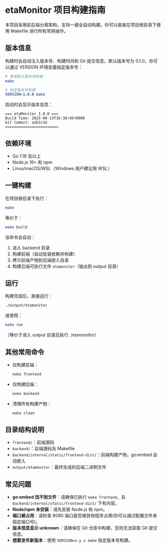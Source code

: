# etaMonitor 项目构建指南

本项目采用前后端分离架构，支持一键全自动构建。你可以直接在项目根目录下使用 Makefile 进行所有常用操作。

## 版本信息

构建时会自动注入版本号、构建时间和 Git 提交信息。默认版本号为 0.1.0，你可以通过 VERSION 环境变量指定版本号：

```sh
# 使用默认版本号构建
make

# 指定版本号构建
VERSION=1.0.0 make
```

启动时会显示版本信息：
```
=== etaMonitor 1.0.0 ===
Build Time: 2025-08-13T16:30:45+0800
Git Commit: a1b2c3d
========================
```

## 依赖环境

- Go 1.18 及以上
- Node.js 16+ 和 npm
- Linux/macOS/WSL（Windows 用户建议用 WSL）

## 一键构建

在项目根目录下执行：

```sh
make
```

等价于：
```sh
make build
```

该命令会自动：
1. 进入 backend 目录
2. 构建前端（自动安装依赖并构建）
3. 拷贝前端产物到后端嵌入目录
4. 构建后端可执行文件 `etamonitor`（输出到 output 目录）

## 运行


构建完成后，直接运行：

```sh
./output/etamonitor
```

或使用：

```sh
make run
```

（等价于进入 output 目录后执行 ./etamonitor）

## 其他常用命令

- 仅构建前端：

  ```sh
  make frontend
  ```

- 仅构建后端：

  ```sh
  make backend
  ```

- 清理所有构建产物：

  ```sh
  make clean
  ```

## 目录结构说明

- `frontend/`：前端源码
- `backend/`：后端源码及 Makefile
- `backend/internal/static/frontend-dist/`：前端构建产物，go:embed 自动嵌入
- `output/etamonitor`：最终生成的后端二进制文件

## 常见问题

- **go:embed 找不到文件**：请确保已执行 `make frontend`，且 `backend/internal/static/frontend-dist/` 下有内容。
- **Node/npm 未安装**：请先安装 Node.js 和 npm。
- **端口被占用**：请检查 8080 端口是否被其他程序占用(你可以通过配置文件来指定端口号)。
- **版本信息显示 unknown**：请确保在 Git 仓库中构建，否则无法获取 Git 提交信息。
- **想要发布新版本**：使用 `VERSION=x.y.z make` 指定版本号构建。
